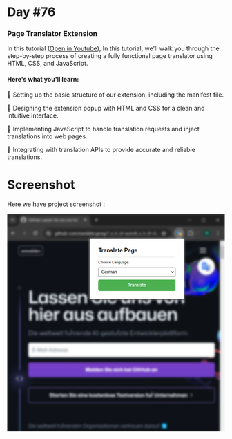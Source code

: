 # Day #76

### Page Translator Extension
In this tutorial ([Open in Youtube](https://youtu.be/ZgjWHabI8Fs)),  In this tutorial, we'll walk you through the step-by-step process of creating a fully functional page translator using HTML, CSS, and JavaScript.️

#### Here's what you'll learn:

🔹 Setting up the basic structure of our extension, including the manifest file.

🔹 Designing the extension popup with HTML and CSS for a clean and intuitive interface.

🔹 Implementing JavaScript to handle translation requests and inject translations into web pages.

🔹 Integrating with translation APIs to provide accurate and reliable translations.

# Screenshot
Here we have project screenshot :

![screenshot](screenshot.jpg)